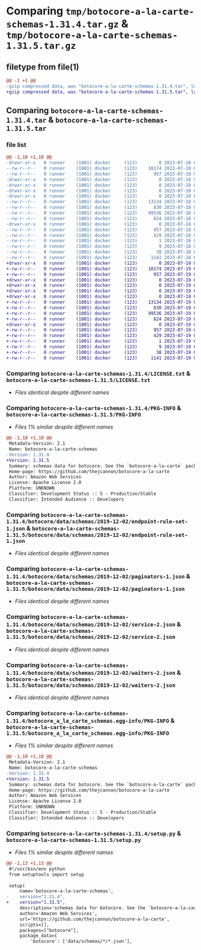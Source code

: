 # Comparing `tmp/botocore-a-la-carte-schemas-1.31.4.tar.gz` & `tmp/botocore-a-la-carte-schemas-1.31.5.tar.gz`

## filetype from file(1)

```diff
@@ -1 +1 @@
-gzip compressed data, was "botocore-a-la-carte-schemas-1.31.4.tar", last modified: Tue Jul 18 01:55:37 2023, max compression
+gzip compressed data, was "botocore-a-la-carte-schemas-1.31.5.tar", last modified: Wed Jul 19 02:44:18 2023, max compression
```

## Comparing `botocore-a-la-carte-schemas-1.31.4.tar` & `botocore-a-la-carte-schemas-1.31.5.tar`

### file list

```diff
@@ -1,18 +1,18 @@
-drwxr-xr-x   0 runner    (1001) docker     (123)        0 2023-07-18 01:55:37.856338 botocore-a-la-carte-schemas-1.31.4/
--rw-r--r--   0 runner    (1001) docker     (123)    10174 2023-07-18 01:55:37.000000 botocore-a-la-carte-schemas-1.31.4/LICENSE.txt
--rw-r--r--   0 runner    (1001) docker     (123)      957 2023-07-18 01:55:37.856338 botocore-a-la-carte-schemas-1.31.4/PKG-INFO
-drwxr-xr-x   0 runner    (1001) docker     (123)        0 2023-07-18 01:55:37.852338 botocore-a-la-carte-schemas-1.31.4/botocore/
-drwxr-xr-x   0 runner    (1001) docker     (123)        0 2023-07-18 01:55:37.852338 botocore-a-la-carte-schemas-1.31.4/botocore/data/
-drwxr-xr-x   0 runner    (1001) docker     (123)        0 2023-07-18 01:55:37.852338 botocore-a-la-carte-schemas-1.31.4/botocore/data/schemas/
-drwxr-xr-x   0 runner    (1001) docker     (123)        0 2023-07-18 01:55:37.852338 botocore-a-la-carte-schemas-1.31.4/botocore/data/schemas/2019-12-02/
--rw-r--r--   0 runner    (1001) docker     (123)    13134 2023-07-18 01:54:50.000000 botocore-a-la-carte-schemas-1.31.4/botocore/data/schemas/2019-12-02/endpoint-rule-set-1.json
--rw-r--r--   0 runner    (1001) docker     (123)      830 2023-07-18 01:54:50.000000 botocore-a-la-carte-schemas-1.31.4/botocore/data/schemas/2019-12-02/paginators-1.json
--rw-r--r--   0 runner    (1001) docker     (123)    99536 2023-07-18 01:54:50.000000 botocore-a-la-carte-schemas-1.31.4/botocore/data/schemas/2019-12-02/service-2.json
--rw-r--r--   0 runner    (1001) docker     (123)      824 2023-07-18 01:54:50.000000 botocore-a-la-carte-schemas-1.31.4/botocore/data/schemas/2019-12-02/waiters-2.json
-drwxr-xr-x   0 runner    (1001) docker     (123)        0 2023-07-18 01:55:37.852338 botocore-a-la-carte-schemas-1.31.4/botocore_a_la_carte_schemas.egg-info/
--rw-r--r--   0 runner    (1001) docker     (123)      957 2023-07-18 01:55:37.000000 botocore-a-la-carte-schemas-1.31.4/botocore_a_la_carte_schemas.egg-info/PKG-INFO
--rw-r--r--   0 runner    (1001) docker     (123)      429 2023-07-18 01:55:37.000000 botocore-a-la-carte-schemas-1.31.4/botocore_a_la_carte_schemas.egg-info/SOURCES.txt
--rw-r--r--   0 runner    (1001) docker     (123)        1 2023-07-18 01:55:37.000000 botocore-a-la-carte-schemas-1.31.4/botocore_a_la_carte_schemas.egg-info/dependency_links.txt
--rw-r--r--   0 runner    (1001) docker     (123)        9 2023-07-18 01:55:37.000000 botocore-a-la-carte-schemas-1.31.4/botocore_a_la_carte_schemas.egg-info/top_level.txt
--rw-r--r--   0 runner    (1001) docker     (123)       38 2023-07-18 01:55:37.856338 botocore-a-la-carte-schemas-1.31.4/setup.cfg
--rw-r--r--   0 runner    (1001) docker     (123)     1141 2023-07-18 01:55:37.000000 botocore-a-la-carte-schemas-1.31.4/setup.py
+drwxr-xr-x   0 runner    (1001) docker     (123)        0 2023-07-19 02:44:18.311571 botocore-a-la-carte-schemas-1.31.5/
+-rw-r--r--   0 runner    (1001) docker     (123)    10174 2023-07-19 02:44:18.000000 botocore-a-la-carte-schemas-1.31.5/LICENSE.txt
+-rw-r--r--   0 runner    (1001) docker     (123)      957 2023-07-19 02:44:18.311571 botocore-a-la-carte-schemas-1.31.5/PKG-INFO
+drwxr-xr-x   0 runner    (1001) docker     (123)        0 2023-07-19 02:44:18.307571 botocore-a-la-carte-schemas-1.31.5/botocore/
+drwxr-xr-x   0 runner    (1001) docker     (123)        0 2023-07-19 02:44:18.307571 botocore-a-la-carte-schemas-1.31.5/botocore/data/
+drwxr-xr-x   0 runner    (1001) docker     (123)        0 2023-07-19 02:44:18.307571 botocore-a-la-carte-schemas-1.31.5/botocore/data/schemas/
+drwxr-xr-x   0 runner    (1001) docker     (123)        0 2023-07-19 02:44:18.307571 botocore-a-la-carte-schemas-1.31.5/botocore/data/schemas/2019-12-02/
+-rw-r--r--   0 runner    (1001) docker     (123)    13134 2023-07-19 02:43:32.000000 botocore-a-la-carte-schemas-1.31.5/botocore/data/schemas/2019-12-02/endpoint-rule-set-1.json
+-rw-r--r--   0 runner    (1001) docker     (123)      830 2023-07-19 02:43:32.000000 botocore-a-la-carte-schemas-1.31.5/botocore/data/schemas/2019-12-02/paginators-1.json
+-rw-r--r--   0 runner    (1001) docker     (123)    99536 2023-07-19 02:43:32.000000 botocore-a-la-carte-schemas-1.31.5/botocore/data/schemas/2019-12-02/service-2.json
+-rw-r--r--   0 runner    (1001) docker     (123)      824 2023-07-19 02:43:32.000000 botocore-a-la-carte-schemas-1.31.5/botocore/data/schemas/2019-12-02/waiters-2.json
+drwxr-xr-x   0 runner    (1001) docker     (123)        0 2023-07-19 02:44:18.311571 botocore-a-la-carte-schemas-1.31.5/botocore_a_la_carte_schemas.egg-info/
+-rw-r--r--   0 runner    (1001) docker     (123)      957 2023-07-19 02:44:18.000000 botocore-a-la-carte-schemas-1.31.5/botocore_a_la_carte_schemas.egg-info/PKG-INFO
+-rw-r--r--   0 runner    (1001) docker     (123)      429 2023-07-19 02:44:18.000000 botocore-a-la-carte-schemas-1.31.5/botocore_a_la_carte_schemas.egg-info/SOURCES.txt
+-rw-r--r--   0 runner    (1001) docker     (123)        1 2023-07-19 02:44:18.000000 botocore-a-la-carte-schemas-1.31.5/botocore_a_la_carte_schemas.egg-info/dependency_links.txt
+-rw-r--r--   0 runner    (1001) docker     (123)        9 2023-07-19 02:44:18.000000 botocore-a-la-carte-schemas-1.31.5/botocore_a_la_carte_schemas.egg-info/top_level.txt
+-rw-r--r--   0 runner    (1001) docker     (123)       38 2023-07-19 02:44:18.311571 botocore-a-la-carte-schemas-1.31.5/setup.cfg
+-rw-r--r--   0 runner    (1001) docker     (123)     1141 2023-07-19 02:44:18.000000 botocore-a-la-carte-schemas-1.31.5/setup.py
```

### Comparing `botocore-a-la-carte-schemas-1.31.4/LICENSE.txt` & `botocore-a-la-carte-schemas-1.31.5/LICENSE.txt`

 * *Files identical despite different names*

### Comparing `botocore-a-la-carte-schemas-1.31.4/PKG-INFO` & `botocore-a-la-carte-schemas-1.31.5/PKG-INFO`

 * *Files 1% similar despite different names*

```diff
@@ -1,10 +1,10 @@
 Metadata-Version: 2.1
 Name: botocore-a-la-carte-schemas
-Version: 1.31.4
+Version: 1.31.5
 Summary: schemas data for botocore. See the `botocore-a-la-carte` package for more info.
 Home-page: https://github.com/thejcannon/botocore-a-la-carte
 Author: Amazon Web Services
 License: Apache License 2.0
 Platform: UNKNOWN
 Classifier: Development Status :: 5 - Production/Stable
 Classifier: Intended Audience :: Developers
```

### Comparing `botocore-a-la-carte-schemas-1.31.4/botocore/data/schemas/2019-12-02/endpoint-rule-set-1.json` & `botocore-a-la-carte-schemas-1.31.5/botocore/data/schemas/2019-12-02/endpoint-rule-set-1.json`

 * *Files identical despite different names*

### Comparing `botocore-a-la-carte-schemas-1.31.4/botocore/data/schemas/2019-12-02/paginators-1.json` & `botocore-a-la-carte-schemas-1.31.5/botocore/data/schemas/2019-12-02/paginators-1.json`

 * *Files identical despite different names*

### Comparing `botocore-a-la-carte-schemas-1.31.4/botocore/data/schemas/2019-12-02/service-2.json` & `botocore-a-la-carte-schemas-1.31.5/botocore/data/schemas/2019-12-02/service-2.json`

 * *Files identical despite different names*

### Comparing `botocore-a-la-carte-schemas-1.31.4/botocore/data/schemas/2019-12-02/waiters-2.json` & `botocore-a-la-carte-schemas-1.31.5/botocore/data/schemas/2019-12-02/waiters-2.json`

 * *Files identical despite different names*

### Comparing `botocore-a-la-carte-schemas-1.31.4/botocore_a_la_carte_schemas.egg-info/PKG-INFO` & `botocore-a-la-carte-schemas-1.31.5/botocore_a_la_carte_schemas.egg-info/PKG-INFO`

 * *Files 1% similar despite different names*

```diff
@@ -1,10 +1,10 @@
 Metadata-Version: 2.1
 Name: botocore-a-la-carte-schemas
-Version: 1.31.4
+Version: 1.31.5
 Summary: schemas data for botocore. See the `botocore-a-la-carte` package for more info.
 Home-page: https://github.com/thejcannon/botocore-a-la-carte
 Author: Amazon Web Services
 License: Apache License 2.0
 Platform: UNKNOWN
 Classifier: Development Status :: 5 - Production/Stable
 Classifier: Intended Audience :: Developers
```

### Comparing `botocore-a-la-carte-schemas-1.31.4/setup.py` & `botocore-a-la-carte-schemas-1.31.5/setup.py`

 * *Files 1% similar despite different names*

```diff
@@ -1,13 +1,13 @@
 #!/usr/bin/env python
 from setuptools import setup
 
 setup(
     name='botocore-a-la-carte-schemas',
-    version="1.31.4",
+    version="1.31.5",
     description='schemas data for botocore. See the `botocore-a-la-carte` package for more info.',
     author='Amazon Web Services',
     url='https://github.com/thejcannon/botocore-a-la-carte',
     scripts=[],
     packages=["botocore"],
     package_data={
         'botocore': ['data/schemas/*/*.json'],
```

